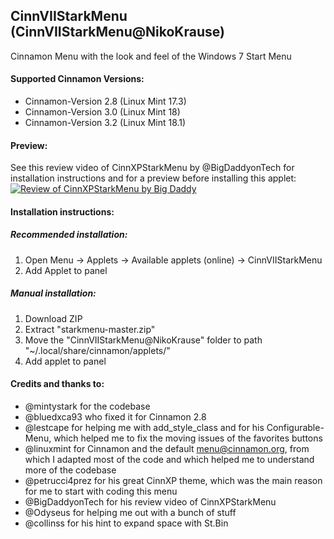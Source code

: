## CinnVIIStarkMenu (CinnVIIStarkMenu@NikoKrause)
Cinnamon Menu with the look and feel of the Windows 7 Start Menu

#### Supported Cinnamon Versions:
* Cinnamon-Version 2.8 (Linux Mint 17.3)
* Cinnamon-Version 3.0 (Linux Mint 18)
* Cinnamon-Version 3.2 (Linux Mint 18.1)

#### Preview:
See this review video of CinnXPStarkMenu by @BigDaddyonTech for installation instructions and for a preview before installing this applet:
[![Review of CinnXPStarkMenu by Big Daddy](https://img.youtube.com/vi/OmUpLNsWgC4/0.jpg)](https://www.youtube.com/watch?v=OmUpLNsWgC4)

#### Installation instructions:

##### Recommended installation:
1. Open Menu -> Applets -> Available applets (online) -> CinnVIIStarkMenu
2. Add Applet to panel

##### Manual installation:
1. Download ZIP
2. Extract "starkmenu-master.zip"
3. Move the "CinnVIIStarkMenu@NikoKrause" folder to path "~/.local/share/cinnamon/applets/"
4. Add applet to panel

#### Credits and thanks to:
* @mintystark for the codebase
* @bluedxca93 who fixed it for Cinnamon 2.8
* @lestcape for helping me with add_style_class and for his Configurable-Menu, which helped me to fix the moving issues of the favorites buttons
* @linuxmint for Cinnamon and the default menu@cinnamon.org, from which I adapted most of the code and which helped me to understand more of the codebase
* @petrucci4prez for his great CinnXP theme, which was the main reason for me to start with coding this menu
* @BigDaddyonTech for his review video of CinnXPStarkMenu
* @Odyseus for helping me out with a bunch of stuff
* @collinss for his hint to expand space with St.Bin
